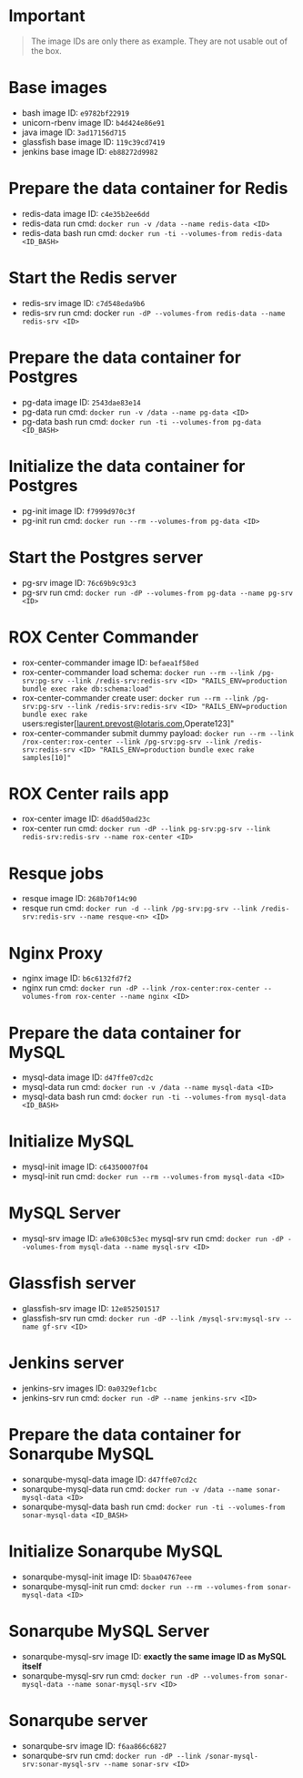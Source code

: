 # Important
> The image IDs are only there as example. They are not usable out of the box.

# Base images
* bash image ID: `e9782bf22919`
* unicorn-rbenv image ID: `b4d424e86e91`
* java image ID: `3ad17156d715`
* glassfish base image ID: `119c39cd7419`
* jenkins base image ID: `eb88272d9982`

# Prepare the data container for Redis
* redis-data image ID: `c4e35b2ee6dd`
* redis-data run cmd: `docker run -v /data --name redis-data <ID>`
* redis-data bash run cmd: `docker run -ti --volumes-from redis-data <ID_BASH>`

# Start the Redis server
* redis-srv image ID: `c7d548eda9b6`
* redis-srv run cmd: docker `run -dP --volumes-from redis-data --name redis-srv <ID>`

# Prepare the data container for Postgres
* pg-data image ID: `2543dae83e14`
* pg-data run cmd: `docker run -v /data --name pg-data <ID>`
* pg-data bash run cmd: `docker run -ti --volumes-from pg-data <ID_BASH>`

# Initialize the data container for Postgres
* pg-init image ID: `f7999d970c3f`
* pg-init run cmd: `docker run --rm --volumes-from pg-data <ID>`

# Start the Postgres server
* pg-srv image ID: `76c69b9c93c3`
* pg-srv run cmd: `docker run -dP --volumes-from pg-data --name pg-srv <ID>`

# ROX Center Commander
* rox-center-commander image ID: `befaea1f58ed`
* rox-center-commander load schema: `docker run --rm --link /pg-srv:pg-srv --link /redis-srv:redis-srv <ID> "RAILS_ENV=production bundle exec rake db:schema:load"`
* rox-center-commander create user: `docker run --rm --link /pg-srv:pg-srv --link /redis-srv:redis-srv <ID> "RAILS_ENV=production bundle exec rake` users:register[laurent.prevost@lotaris.com,Operate123]"
* rox-center-commander submit dummy payload: `docker run --rm --link /rox-center:rox-center --link /pg-srv:pg-srv --link /redis-srv:redis-srv <ID> "RAILS_ENV=production bundle exec rake samples[10]"`

# ROX Center rails app
* rox-center image ID: `d6add50ad23c`
* rox-center run cmd: `docker run -dP --link pg-srv:pg-srv --link redis-srv:redis-srv --name rox-center <ID>`

# Resque jobs
* resque image ID: `268b70f14c90`
* resque run cmd: `docker run -d --link /pg-srv:pg-srv --link /redis-srv:redis-srv --name resque-<n> <ID>`

# Nginx Proxy
* nginx image ID: `b6c6132fd7f2`
* nginx run cmd: `docker run -dP --link /rox-center:rox-center --volumes-from rox-center --name nginx <ID>`

# Prepare the data container for MySQL
* mysql-data image ID: `d47ffe07cd2c`
* mysql-data run cmd: `docker run -v /data --name mysql-data <ID>`
* mysql-data bash run cmd: `docker run -ti --volumes-from mysql-data <ID_BASH>`

# Initialize MySQL
* mysql-init image ID: `c64350007f04`
* mysql-init run cmd: `docker run --rm --volumes-from mysql-data <ID>`

# MySQL Server
* mysql-srv image ID: `a9e6308c53ec`
mysql-srv run cmd: `docker run -dP --volumes-from mysql-data --name mysql-srv <ID>`

# Glassfish server
* glassfish-srv image ID: `12e852501517`
* glassfish-srv run cmd: `docker run -dP --link /mysql-srv:mysql-srv --name gf-srv <ID>`

# Jenkins server
* jenkins-srv images ID: `0a0329ef1cbc`
* jenkins-srv run cmd: `docker run -dP --name jenkins-srv <ID>`

# Prepare the data container for Sonarqube MySQL
* sonarqube-mysql-data image ID: `d47ffe07cd2c`
* sonarqube-mysql-data run cmd: `docker run -v /data --name sonar-mysql-data <ID>`
* sonarqube-mysql-data bash run cmd: `docker run -ti --volumes-from sonar-mysql-data <ID_BASH>`

# Initialize Sonarqube MySQL
* sonarqube-mysql-init image ID: `5baa04767eee`
* sonarqube-mysql-init run cmd: `docker run --rm --volumes-from sonar-mysql-data <ID>`

# Sonarqube MySQL Server
* sonarqube-mysql-srv image ID: **exactly the same image ID as MySQL itself**
* sonarqube-mysql-srv run cmd: `docker run -dP --volumes-from sonar-mysql-data --name sonar-mysql-srv <ID>`

# Sonarqube server
* sonarqube-srv image ID: `f6aa866c6827`
* sonarqube-srv run cmd: `docker run -dP --link /sonar-mysql-srv:sonar-mysql-srv --name sonar-srv <ID>`
